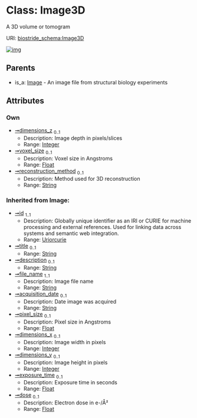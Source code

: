 
# Class: Image3D

A 3D volume or tomogram

URI: [biostride_schema:Image3D](https://w3id.org/biostride/schema/Image3D)


[![img](https://yuml.me/diagram/nofunky;dir:TB/class/[Image]^-[Image3D&#124;dimensions_z:integer%20%3F;voxel_size:float%20%3F;reconstruction_method:string%20%3F;file_name(i):string;acquisition_date(i):string%20%3F;pixel_size(i):float%20%3F;dimensions_x(i):integer%20%3F;dimensions_y(i):integer%20%3F;exposure_time(i):float%20%3F;dose(i):float%20%3F;id(i):uriorcurie;title(i):string%20%3F;description(i):string%20%3F],[Image])](https://yuml.me/diagram/nofunky;dir:TB/class/[Image]^-[Image3D&#124;dimensions_z:integer%20%3F;voxel_size:float%20%3F;reconstruction_method:string%20%3F;file_name(i):string;acquisition_date(i):string%20%3F;pixel_size(i):float%20%3F;dimensions_x(i):integer%20%3F;dimensions_y(i):integer%20%3F;exposure_time(i):float%20%3F;dose(i):float%20%3F;id(i):uriorcurie;title(i):string%20%3F;description(i):string%20%3F],[Image])

## Parents

 *  is_a: [Image](Image.md) - An image file from structural biology experiments

## Attributes


### Own

 * [➞dimensions_z](image3D__dimensions_z.md)  <sub>0..1</sub>
     * Description: Image depth in pixels/slices
     * Range: [Integer](types/Integer.md)
 * [➞voxel_size](image3D__voxel_size.md)  <sub>0..1</sub>
     * Description: Voxel size in Angstroms
     * Range: [Float](types/Float.md)
 * [➞reconstruction_method](image3D__reconstruction_method.md)  <sub>0..1</sub>
     * Description: Method used for 3D reconstruction
     * Range: [String](types/String.md)

### Inherited from Image:

 * [➞id](namedThing__id.md)  <sub>1..1</sub>
     * Description: Globally unique identifier as an IRI or CURIE for machine processing and external references. Used for linking data across systems and semantic web integration.
     * Range: [Uriorcurie](types/Uriorcurie.md)
 * [➞title](namedThing__title.md)  <sub>0..1</sub>
     * Range: [String](types/String.md)
 * [➞description](namedThing__description.md)  <sub>0..1</sub>
     * Range: [String](types/String.md)
 * [➞file_name](image__file_name.md)  <sub>1..1</sub>
     * Description: Image file name
     * Range: [String](types/String.md)
 * [➞acquisition_date](image__acquisition_date.md)  <sub>0..1</sub>
     * Description: Date image was acquired
     * Range: [String](types/String.md)
 * [➞pixel_size](image__pixel_size.md)  <sub>0..1</sub>
     * Description: Pixel size in Angstroms
     * Range: [Float](types/Float.md)
 * [➞dimensions_x](image__dimensions_x.md)  <sub>0..1</sub>
     * Description: Image width in pixels
     * Range: [Integer](types/Integer.md)
 * [➞dimensions_y](image__dimensions_y.md)  <sub>0..1</sub>
     * Description: Image height in pixels
     * Range: [Integer](types/Integer.md)
 * [➞exposure_time](image__exposure_time.md)  <sub>0..1</sub>
     * Description: Exposure time in seconds
     * Range: [Float](types/Float.md)
 * [➞dose](image__dose.md)  <sub>0..1</sub>
     * Description: Electron dose in e-/Å²
     * Range: [Float](types/Float.md)
